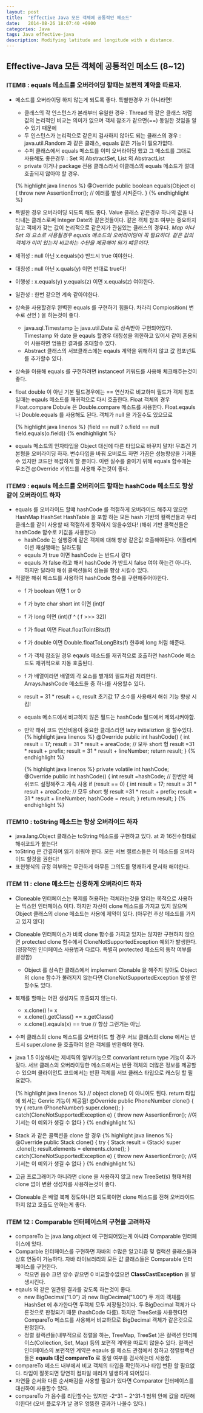 ```yaml
---
layout: post
title:  "Effective Java 모든 객체에 공통적인 메소드"
date:   2014-08-26 18:07:40 +0900
categories: Java
tags: Java effective-java
description: Modifying latitude and longitude with a distance.
---
```


## Effective-Java 모든 객체에 공통적인 메소드 (8~12)

### ITEM8 : equals 메소드를 오버라이딩 할때는 보편적 계약을 따르자.
- 메소드를 오버라이딩 하지 않는게 되도록 좋다. 특별한경우 가 아니라면!
     - 클래스의 각 인스턴스가 본래부터 유일한 경우 : Thread 와 같은 클래스 처럼 값의 논리적인 비교는 의미가 없으며 객체 참조가 같으면(==) 동일한 것임을 알 수 있기 때문에
     - 두 인스턴스가 논리적으로 같은지 검사하지 않아도 되는 클래스의 경우 : java.util.Random 과 같은 클래스, equals 같은 기능이 필요가없다.
     - 수퍼 클래스에서 equals 메소드를 이미 오버라이딩 했고 그 메소드를 그대로 사용해도 좋은경우 : Set 의 AbstractSet, List 의 AbstractList
     - private 이거나 package 전용 클래스라서 이클래스의 equals 메소드가 절대 호출되지 않아야 할 경우.

     {% highlight java linenos %}
     @Override public boolean equals(Object o){
          throw new AssertionError(); // 에러를 발생 시켜준다.
     }
     {% endhighlight %}

- 특별한 경우 오버라이딩 되도록 해도 좋다. Value 클래스 같은경우 하나의 값을 나타내는 클래스로써 Integer Date와 같은것들이다. 같은 객체 참조 여부는 중요하지 않고 객체가 갖는 값이 논리적으로 같은지가 관심있는 클래스의 경우다. *Map 이나 Set 의 요소로 사용될경우 equals 메소드의 오버라이딩이 꼭 필요하다. 같은 값의 객체가 이미 있는지 비교하는 수단을 제공해야 되기 떄문이다.*
- 재귀성 : null 아닌 x.equals(x) 반드시 true 여야한다.
- 대칭성 : null 아닌 x.quals(y) 이면 반대로 true다!
- 이행성 : x.equals(y) y.equals(z) 이면 x.equals(z) 여야한다.
- 일관성 : 한번 같으면 계속 같아야한다.

- 상속을 사용할경우 완벽한 equals 를 구현하기 힘들다. 차라리 Compiosition( 변수로 선언 ) 을 하는것이 좋다.
     - java.sql.Timestamp 는 java.util.Date 로 상속받아 구현되어있다. Timestamp 와 date 을 eqauls 할경우 대칭성을 위한하고 있어서 같이 혼용되어 사용하면 엉뚱한 결과를 초대할수 있다.
     - Abstract 클래스의 서브클래스에는 eqauls 계약을 위해하지 않고 값 컴포넌트를 추가할수 있다.
- 상속을 이용해 equals 를 구현하려면 instanceof 키워드를 사용해 체크해주는것이 좋다.
- float double 이 아닌 기본 필드경우에는 == 연산자로 비교하며 필드가 객체 참조일때는 eqauls 메소드를 재귀적으로 다시 호출한다. Float 객체의 경우 Float.compare Dobule 은 Double.compare 메소드를 사용한다. Float.eqauls 나 Double.equals 를 사용해도 된다. 객체가 null 을 가질수도 있으므로

     {% highlight java linenos %}
     (field == null ? o.field == null field.equals(o.field))
     {% endhighlight %}
- equals 메소드의 인자타입을 Object 대신에 다른 타입으로 바꾸지 말자! 무조건 기본형을 오버라이딩 하자. 변수타입을 바꿔 오버로드 하면 가끔은 성능향상을 가져올수 있지만 코드만 복잡하게 할 뿐이다. 이런 실수를 줄이기 위해 equals 함수에는 무조건 @Override 키워드를 사용해 주는것이 좋다.

<!-- more -->


### ITEM9 : eqauls 메소드를 오버리이드 할때는 hashCode 메소드도 항상 같이 오버라이드 하자
- equals 를 오버라이드 할떄 hashCode 를 적절하게 오버라이드 해주지 않으면 HashMap HashSet HashTable 을 포함 하는 모든 hash 기반의 컬랙션들과 우리 클래스를 같이 사용할 때 적절하게 동작하지 않을수있다! (해쉬 기반 콜랙션들은 hashCode 함수로 키값을 사용한다)
     - hashCode 는 실행중에 같은 객체에 대해 항상 같은값 호출해야된다. 어플리케이션 재실행때는 달라도됨
     - eqauls 가 true 이면 hashCode 는 반드시 같다
     - eqauls 가 false 라고 해서 hashCode 가 반드시 false 여야 하는건 아니다. 하지만 달라야 해쉬 콜랙션들의 성능을 향상 시킬수 있다.
- 적절한 해쉬 메소드를 사용하여 hashCode 함수를 구현해주어야한다.
     - f 가  boolean 이면 1 or 0
     - f 가  byte char short int 이면 (int)f
     - f 가  long 이면 (int)(f ^ ( f >>> 32))
     - f 가  float 이면 Float.floatToIntBits(f)
     - f 가  double 이면 Double.floatToLongBits(f) 한후에 long 처럼 해준다.
     - f 가 객체 참조일 경우 eqauls 메소드를 재귀적으로 호출하면 hashCode 메소드도 재귀적으로 자동 호출된다.
     - f 가 배열이라면 배열의 각 요소를 별개의 필드처럼 처리한다. Arrays.hashCode 메소드들 중 하나를 사용할수 있다.
     - result = 31 * result + c, result 초기값 17 소수를 사용해서 해쉬 기능 향상 시킴!
     - equals 메소드에서 비교하지 않은 필드는 hashCode 필드에서 제외시켜야함.
     - 만약 해쉬 코드 연산비용이 중요한 클래스라면 lazy initializtion 을 할수있다.
       {% highlight java linenos %}
       @Override public int hashCode() {
         int result = 17;
         result = 31 * result + areaCode; // 모두 short 형
         result =31 * result + prefix;
         result = 31 * result + lineNumber;
         return result;
       }
       {% endhighlight %}

       {% highlight java linenos %}
       private volatile int hashCode;
       @Override public int hashCode() {
            int result =hashCode;
            // 한번만  해쉬코드 설정해주고 계속 사용
            if (result == 0) {
              int result = 17;
              result = 31 * result + areaCode; // 모두 short 형
              result =31 * result + prefix;
              result = 31 * result + lineNumber;
              hashCode = result;
            }
            return result;
       }
       {% endhighlight %}


### ITEM10 : toString 메소드는 항상 오버라이드 하자
- java.lang.Object 클래스는 toString 메소드를 구현하고 있다. at 과 16진수형태로 해쉬코드가 붙는다!
- toString 은 간결하며 읽기 쉬워야 한다. 모든 서브 캘르스들은 이 메소드를 오버라이드 할것을 권한다!
- 표현형식의 규정 여부와는 무관하게 아무튼 그의도를 명쾌하게 문서화 해야한다.



### ITEM 11 : clone 메소드는 신중하게 오버라이드 하자
- Cloneable 인터페이스는 복제를 허용하는 객체라는것을 알리는 목적으로 사용하는 믹스인 인터페이스 이다. 하지만 자신이 clone 메소드를 가지고 있지 않으며 Object 클래스의 clone 메소드는 사용에 제약이 있다. (아무런 추상 메소드를 가지고 있지 않다)
- Cloneable 인터페이스가 비록 clone 함수를 가지고 있지는 않지만 구현하지 않으면 protected clone 함수에서 CloneNotSupportedException 예외가 발생한다.(정장적인 인터페이스 사용법과 다르다. 특별히 protected 메소드의 동작 여부를 결정함)
     - Object 를 상속한 클래스에서 implement Clonable 을 해주지 않아도 Object 의 clone 함수가 불러지지 않는다면 CloneNotSupportedException 발생 안할수도 있다.
- 복제를 할때는 어떤 생성자도 호출되지 않는다.
     - x.clone() != x
     - x.clone().getClass() == x.getClass()
     - x.clone().eqauls(x) == true // 항상 그런거는 아님.
- 수퍼 클래스의 clone 메소드를 오버라이드 할 경우 서브 클래스의 clone 에서는 반드시 super.clone 을 호출하여 얻은 객체를 반환해야 한다.
- java 1.5 이상해서는 제네릭의 일부기능으로 convariant return type 기능이 추가됬다. 서브 클래스의 오버라이딩한 메소드에서는 반환 객체의 더많은 정보를 제공할수 있으며 클라이언트 코드에서는 반환 객체를 서브 클래스 타입으로 캐스팅 할 필요없다.

     {% highlight java linenos %}
     // object clone() 이 아니여도 된다. return 타입에 되서는 Genric 기능이 제공됨!
     @Override public PhoneNumber clone() {
       try {
         return (PhoneNumber) super.clone();
       } catch(CloneNotSupportedException e) {
         throw new AssertionError(); //여기서는 이 예외가 생길 수 없다
     }
     {% endhighlight %}
- Stack 과 같은 콜랙션을 clone 할 경우
     {% highlight java linenos %}
     @Override public Stack clone() {
       try {
         Stack result = (Stack) super .clone();
         result.elements = elements.clone();
       } catch(CloneNotSupportedException e) {
           throw new AssertionError(); //여기서는 이 예외가 생길 수 없다
       }
    {% endhighlight %}
- 고급 프로그래머가 아니라면 clone 을 사용하지 않고 new TreeSet(s) 형태처럼  clone 없이 변환 생성자를 사용하는것이 좋다.
- Cloneable 은 배열 복제 정도아니면 되도록이면 clone 메소드를 전혀 오버라이드 하지 않고 호출도 안하는게 좋다.



### ITEM 12 : Comparable 인터페이스의 구현을 고려하자
- compareTo 는 java.lang.object 에 구현되어있는게 아니라 Comparable 인터페이스에 있다.
- Comparble 인터페이스를 구현하면 자바의 수많은 알고리즘 및 컬랙션 클래스들과 상호 연동이 가능하다. 자바 라이브러리의 모든 값 클래스들은 Comparable 인터페이스를 구현한다.
  - 작으면 음수 크면 양수 같으면 0 비교할수없으면 **ClassCastException** 을 발생시킨다.
- eqauls 와 같은 일관된 결과를 갖도록 하는것이 좋다.
     - new BigDecimal("1.0") 과 new BigDecimal("1.00") 두 개의 객체를 HashSet 에 추가한다면 두객체 모두 저장될것이다. 두 BigDecimal 객체가 다른것으로 판정되기 때문 (hashCode 다름). 하지만 TreeSet을 사용한다면 CompareTo 메소드를 사용해서 비교하므로 BigDecimal 객체가 같은것으로 판정된다.
     - 정렬 컬랙션들(내부적으로 정렬을 하는, TreeMap, TreeSet )은 컬랙션 인터페이스(Collection, Set, Map) 등의 보편적 계약을 따르지 않을수 있다. 컬렉션 인터페이스의 보편적인 계약은 eqauls 를 메소드 관점에서 정하고 정렬컬랙션들은 **eqauls 대신 compareTo** 로 동일 여부를 검사하는데 사용함.
- compareTo 메소드 내부에서 비교 객체의 타입을 확인하거나 타입 변환 할 필요없다. 타입이 잘못되면 당연히 컴파일 에러가 발생하게 되어있다.
- 자연율 순서와 다른 순서매김을 사용할 필요가 있다면 Comparator 인터페이스를 대신하여 사용할수 있다.
- compareTo 가 음수를 리턴할수는 있지만 -2^31 ~ 2^31-1 범위 안에 값을 리턴해야한다! (오버 플로우가 날 경우 엉뚱한 결과가 나올수 있다.)
